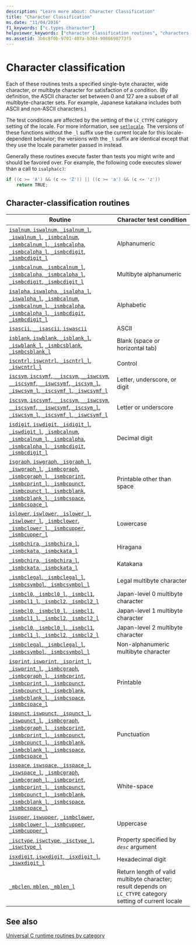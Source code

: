 ```yaml
---
description: "Learn more about: Character Classification"
title: "Character Classification"
ms.date: "11/04/2016"
f1_keywords: ["c.types.character"]
helpviewer_keywords: ["character classification routines", "characters, testing"]
ms.assetid: 3b6c8f0b-9701-407a-b384-9086698773f5
---
```

# Character classification

Each of these routines tests a specified single-byte character, wide character, or multibyte character for satisfaction of a condition. (By definition, the ASCII character set between 0 and 127 are a subset of all multibyte-character sets. For example, Japanese katakana includes both ASCII and non-ASCII characters.)

The test conditions are affected by the setting of the `LC_CTYPE` category setting of the locale. For more information, see [`setlocale`](./reference/setlocale-wsetlocale.md). The versions of these functions without the `_l` suffix use the current locale for this locale-dependent behavior; the versions with the `_l` suffix are identical except that they use the locale parameter passed in instead.

Generally these routines execute faster than tests you might write and should be favored over. For example, the following code executes slower than a call to `isalpha(c)`:

```C
if ((c >= 'A') && (c <= 'Z')) || ((c >= 'a') && (c <= 'z'))
    return TRUE;
```

## Character-classification routines

|Routine|Character test condition|
|-------------|------------------------------|
|[`isalnum`, `iswalnum`, `_isalnum_l`, `_iswalnum_l`](./reference/isalnum-iswalnum-isalnum-l-iswalnum-l.md), [`_ismbcalnum`, `_ismbcalnum_l`, `_ismbcalpha`, `_ismbcalpha_l`, `_ismbcdigit`, `_ismbcdigit_l`](./reference/ismbcalnum-functions.md)|Alphanumeric|
|[`_ismbcalnum`, `_ismbcalnum_l`, `_ismbcalpha`, `_ismbcalpha_l`, `_ismbcdigit`, `_ismbcdigit_l`](./reference/ismbcalnum-functions.md)|Multibyte alphanumeric|
|[`isalpha`, `iswalpha`, `_isalpha_l`, `_iswalpha_l`](./reference/isalpha-iswalpha-isalpha-l-iswalpha-l.md), [`_ismbcalnum`, `_ismbcalnum_l`, `_ismbcalpha`, `_ismbcalpha_l`, `_ismbcdigit`, `_ismbcdigit_l`](./reference/ismbcalnum-functions.md)|Alphabetic|
|[`isascii`, `__isascii`, `iswascii`](./reference/isascii-isascii-iswascii.md)|ASCII|
|[`isblank`, `iswblank`, `_isblank_l`, `_iswblank_l`](./reference/isblank-iswblank-isblank-l-iswblank-l.md), [`_ismbcsblank`, `_ismbcsblank_l`](./reference/ismbcgraph-functions.md)|Blank (space or horizontal tab)|
|[`iscntrl`, `iswcntrl`, `_iscntrl_l`, `_iswcntrl_l`](./reference/iscntrl-iswcntrl-iscntrl-l-iswcntrl-l.md)|Control|
|[`iscsym`, `iscsymf`, `__iscsym`, `__iswcsym`, `__iscsymf`, `__iswcsymf`, `_iscsym_l`, `_iswcsym_l`, `_iscsymf_l`, `_iswcsymf_l`](./reference/iscsym-functions.md)|Letter, underscore, or digit|
|[`iscsym`, `iscsymf`, `__iscsym`, `__iswcsym`, `__iscsymf`, `__iswcsymf`, `_iscsym_l`, `_iswcsym_l`, `_iscsymf_l`, `_iswcsymf_l`](./reference/iscsym-functions.md)|Letter or underscore|
|[`isdigit`, `iswdigit`, `_isdigit_l`, `_iswdigit_l`](./reference/isdigit-iswdigit-isdigit-l-iswdigit-l.md), [`_ismbcalnum`, `_ismbcalnum_l`, `_ismbcalpha`, `_ismbcalpha_l`, `_ismbcdigit`, `_ismbcdigit_l`](./reference/ismbcalnum-functions.md)|Decimal digit|
|[`isgraph`, `iswgraph`, `_isgraph_l`, `_iswgraph_l`](./reference/isgraph-iswgraph-isgraph-l-iswgraph-l.md), [`_ismbcgraph`, `_ismbcgraph_l`, `_ismbcprint`, `_ismbcprint_l`, `_ismbcpunct`, `_ismbcpunct_l`, `_ismbcblank`, `_ismbcblank_l`, `_ismbcspace`, `_ismbcspace_l`](./reference/ismbcgraph-functions.md)|Printable other than space|
|[`islower`, `iswlower`, `_islower_l`, `_iswlower_l`](./reference/islower-iswlower-islower-l-iswlower-l.md), [`_ismbclower`, `_ismbclower_l`, `_ismbcupper`, `_ismbcupper_l`](./reference/ismbclower-ismbclower-l-ismbcupper-ismbcupper-l.md)|Lowercase|
|[`_ismbchira`, `_ismbchira_l`, `_ismbckata`, `_ismbckata_l`](./reference/ismbchira-ismbchira-l-ismbckata-ismbckata-l.md)|Hiragana|
|[`_ismbchira`, `_ismbchira_l`, `_ismbckata`, `_ismbckata_l`](./reference/ismbchira-ismbchira-l-ismbckata-ismbckata-l.md)|Katakana|
|[`_ismbclegal`, `_ismbclegal_l`, `_ismbcsymbol`, `_ismbcsymbol_l`](./reference/ismbclegal-ismbclegal-l-ismbcsymbol-ismbcsymbol-l.md)|Legal multibyte character|
|[`_ismbcl0`, `_ismbcl0_l`, `_ismbcl1`, `_ismbcl1_l`, `_ismbcl2`, `_ismbcl2_l`](./reference/ismbcl0-ismbcl0-l-ismbcl1-ismbcl1-l-ismbcl2-ismbcl2-l.md)|Japan-level 0 multibyte character|
|[`_ismbcl0`, `_ismbcl0_l`, `_ismbcl1`, `_ismbcl1_l`, `_ismbcl2`, `_ismbcl2_l`](./reference/ismbcl0-ismbcl0-l-ismbcl1-ismbcl1-l-ismbcl2-ismbcl2-l.md)|Japan-level 1 multibyte character|
|[`_ismbcl0`, `_ismbcl0_l`, `_ismbcl1`, `_ismbcl1_l`, `_ismbcl2`, `_ismbcl2_l`](./reference/ismbcl0-ismbcl0-l-ismbcl1-ismbcl1-l-ismbcl2-ismbcl2-l.md)|Japan-level 2 multibyte character|
|[`_ismbclegal`, `_ismbclegal_l`, `_ismbcsymbol`, `_ismbcsymbol_l`](./reference/ismbclegal-ismbclegal-l-ismbcsymbol-ismbcsymbol-l.md)|Non-alphanumeric multibyte character|
|[`isprint`, `iswprint`, `_isprint_l`, `_iswprint_l`](./reference/isprint-iswprint-isprint-l-iswprint-l.md), [`_ismbcgraph`, `_ismbcgraph_l`, `_ismbcprint`, `_ismbcprint_l`, `_ismbcpunct`, `_ismbcpunct_l`, `_ismbcblank`, `_ismbcblank_l`, `_ismbcspace`, `_ismbcspace_l`](./reference/ismbcgraph-functions.md)|Printable|
|[`ispunct`, `iswpunct`, `_ispunct_l`, `_iswpunct_l`](./reference/ispunct-iswpunct-ispunct-l-iswpunct-l.md), [`_ismbcgraph`, `_ismbcgraph_l`, `_ismbcprint`, `_ismbcprint_l`, `_ismbcpunct`, `_ismbcpunct_l`, `_ismbcblank`, `_ismbcblank_l`, `_ismbcspace`, `_ismbcspace_l`](./reference/ismbcgraph-functions.md)|Punctuation|
|[`isspace`, `iswspace`, `_isspace_l`, `_iswspace_l`](./reference/isspace-iswspace-isspace-l-iswspace-l.md), [`_ismbcgraph`, `_ismbcgraph_l`, `_ismbcprint`, `_ismbcprint_l`, `_ismbcpunct`, `_ismbcpunct_l`, `_ismbcblank`, `_ismbcblank_l`, `_ismbcspace`, `_ismbcspace_l`](./reference/ismbcgraph-functions.md)|White-space|
|[`isupper`, `iswupper`](./reference/isupper-isupper-l-iswupper-iswupper-l.md), [`_ismbclower`, `_ismbclower_l`, `_ismbcupper`, `_ismbcupper_l`](./reference/ismbclower-ismbclower-l-ismbcupper-ismbcupper-l.md)|Uppercase|
|[`_isctype`, `iswctype`, `_isctype_l`, `_iswctype_l`](./reference/isctype-iswctype-isctype-l-iswctype-l.md)|Property specified by *`desc`* argument|
|[`isxdigit`, `iswxdigit`, `_isxdigit_l`, `_iswxdigit_l`](./reference/isxdigit-iswxdigit-isxdigit-l-iswxdigit-l.md)|Hexadecimal digit|
|[`_mbclen`, `mblen`, `_mblen_l`](./reference/mbclen-mblen-mblen-l.md)|Return length of valid multibyte character; result depends on `LC_CTYPE` category setting of current locale|

## See also

[Universal C runtime routines by category](./run-time-routines-by-category.md)
